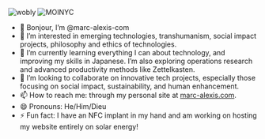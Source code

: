 ![wobly](https://github.com/user-attachments/assets/fc9e2d8d-0e55-40a1-bb4b-e5af7d7135f3)
![MOINYC](https://github.com/user-attachments/assets/e71ad725-e3c8-4348-8ae5-7dfaa800f8b1)


- 👋 Bonjour, I’m @marc-alexis-com
- 👀 I’m interested in emerging technologies, transhumanism, social impact projects, philosophy and ethics of technologies.
- 🌱 I’m currently learning everything I can about technology, and improving my skills in Japanese. I’m also exploring operations research and advanced productivity methods like Zettelkasten.
- 💞️ I’m looking to collaborate on innovative tech projects, especially those focusing on social impact, sustainability, and human enhancement.
- 📫 How to reach me: through my personal site at [marc-alexis.com](https://www.marc-alexis.com).
- 😄 Pronouns: He/Him/Dieu
- ⚡ Fun fact: I have an NFC implant in my hand and am working on hosting my website entirely on solar energy!
